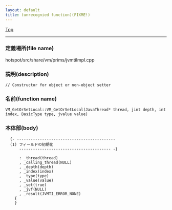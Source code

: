 ```yaml
---
layout: default
title: (unrecognied function)(FIXME!)
---
```

[Top](../index.html)

--- 
### 定義場所(file name)
hotspot/src/share/vm/prims/jvmtiImpl.cpp
### 説明(description)

```
// Constructor for object or non-object setter
```

### 名前(function name)
```
VM_GetOrSetLocal::VM_GetOrSetLocal(JavaThread* thread, jint depth, int index, BasicType type, jvalue value)
```

### 本体部(body)
```
  {- -------------------------------------------
  (1) フィールドの初期化
      ---------------------------------------- -}

	  : _thread(thread)
	  , _calling_thread(NULL)
	  , _depth(depth)
	  , _index(index)
	  , _type(type)
	  , _value(value)
	  , _set(true)
	  , _jvf(NULL)
	  , _result(JVMTI_ERROR_NONE)
	{
	}
	
```



